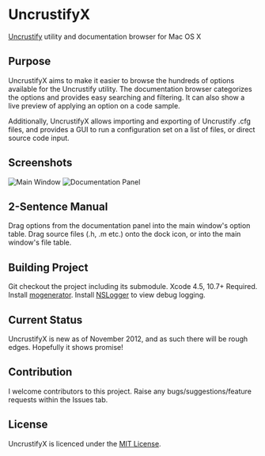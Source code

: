 # UncrustifyX
[Uncrustify](http://uncrustify.sourceforge.net) utility and documentation browser for Mac OS X
## Purpose
UncrustifyX aims to make it easier to browse the hundreds of options available for the Uncrustify utility. 
The documentation browser categorizes the options and provides easy searching and filtering. It can also show a live preview of applying an option on a code sample. 

Additionally, UncrustifyX allows importing and exporting of Uncrustify .cfg files, and provides a GUI to run a configuration set on a list of files, or direct source code input.
## Screenshots
![Main Window](https://raw.github.com/ryanmaxwell/UncrustifyX/screenshots/MainWindow.png "Main Window")
![Documentation Panel](https://raw.github.com/ryanmaxwell/UncrustifyX/screenshots/DocumentationPanel.png "Documentation Panel")
## 2-Sentence Manual
Drag options from the documentation panel into the main window's option table. 
Drag source files (.h, .m etc.) onto the dock icon, or into the main window's file table. 
## Building Project
Git checkout the project including its submodule. Xcode 4.5, 10.7+ Required. Install [mogenerator](http://rentzsch.github.com/mogenerator/). Install [NSLogger](https://github.com/fpillet/NSLogger) to view debug logging.
## Current Status
UncrustifyX is new as of November 2012, and as such there will be rough edges. Hopefully it shows promise!
## Contribution
I welcome contributors to this project. Raise any bugs/suggestions/feature requests within the Issues tab. 
## License
UncrustifyX is licenced under the [MIT License](http://opensource.org/licenses/MIT).